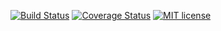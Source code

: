[![Build Status](https://travis-ci.org/yc-server/error.svg?branch=master)](https://travis-ci.org/yc-server/error.svg?branch=master)
[![Coverage Status](https://coveralls.io/repos/github/yc-server/error/badge.svg?branch=master)](https://coveralls.io/github/yc-server/error?branch=master)
[![MIT license](http://img.shields.io/badge/license-MIT-brightgreen.svg)](http://opensource.org/licenses/MIT)
